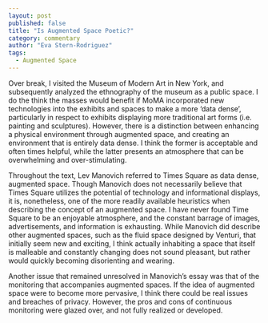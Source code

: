 ```yaml
---
layout: post
published: false
title: "Is Augmented Space Poetic?"
category: commentary
author: "Eva Stern-Rodriguez"
tags: 
  - Augmented Space
---
```



Over break, I visited the Museum of Modern Art in New York, and subsequently analyzed the ethnography of the museum as a public space.  I do the think the masses would benefit if MoMA incorporated new technologies into the exhibits and spaces to make a more  ‘data dense’, particularly in respect to exhibits displaying more traditional art forms (i.e. painting and sculptures).  However, there is a distinction between enhancing a physical environment through augmented space, and creating an environment that is entirely data dense.  I think the former is acceptable and often times helpful, while the latter presents an atmosphere that can be overwhelming and over-stimulating.  

Throughout the text, Lev Manovich referred to Times Square as data dense, augmented space.  Though Manovich does not necessarily believe that Times Square utilizes the potential of technology and informational displays, it is, nonetheless, one of the more readily available heuristics when describing the concept of an augmented space.  I have never found Time Square to be an enjoyable atmosphere, and the constant barrage of images, advertisements, and information is exhausting. While Manovich did describe other augmented spaces, such as the fluid space designed by Venturi, that initially seem new and exciting, I think actually inhabiting a space that itself is malleable and constantly changing does not sound pleasant, but rather would quickly becoming disorienting and wearing. 

Another issue that remained unresolved in Manovich’s essay was that of the monitoring that accompanies augmented spaces.  If the idea of augmented space were to become more pervasive, I think there could be real issues and breaches of privacy.  However, the pros and cons of continuous monitoring were glazed over, and not fully realized or developed. 
